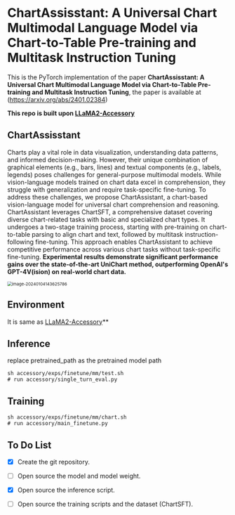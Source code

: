 # ChartAssisstant: A Universal Chart Multimodal Language Model via Chart-to-Table Pre-training and Multitask Instruction Tuning

This is the PyTorch implementation of the paper **ChartAssisstant: A Universal Chart Multimodal Language Model via Chart-to-Table Pre-training and Multitask Instruction Tuning**, the paper is available at (https://arxiv.org/abs/2401.02384)

**This repo is built upon [LLaMA2-Accessory](https://github.com/Alpha-VLLM/LLaMA2-Accessory/tree/main)**

## ChartAssisstant

Charts play a vital role in data visualization, understanding data patterns, and informed decision-making. However, their unique combination of graphical elements (e.g., bars, lines) and textual components (e.g., labels, legends) poses challenges for general-purpose multimodal models. While vision-language models trained on chart data excel in comprehension, they struggle with generalization and require task-specific fine-tuning. To address these challenges, we propose ChartAssistant, a chart-based vision-language model for universal chart comprehension and reasoning. ChartAssistant leverages ChartSFT, a comprehensive dataset covering diverse chart-related tasks with basic and specialized chart types. It undergoes a two-stage training process, starting with pre-training on chart-to-table parsing to align chart and text, followed by multitask instruction-following fine-tuning. This approach enables ChartAssistant to achieve competitive performance across various chart tasks without task-specific fine-tuning. **Experimental results demonstrate significant performance gains over the state-of-the-art UniChart method, outperforming OpenAI's GPT-4V(ision) on real-world chart data.** 



<img src="./demo.png" alt="image-20240104143625786" style="zoom:67%;" />

## Environment
It is same as [LLaMA2-Accessory](https://github.com/Alpha-VLLM/LLaMA2-Accessory/tree/main)**

## Inference

replace pretrained_path as the pretrained model path
```
sh accessory/exps/finetune/mm/test.sh
# run accessory/single_turn_eval.py
```

## Training
```
sh accessory/exps/finetune/mm/chart.sh
# run accessory/main_finetune.py
```


## To Do List

- [x] Create the git repository.

- [ ] Open source the model and model weight.

- [x] Open source the inference script.

- [ ] Open source the training scripts and the dataset (ChartSFT).

  


